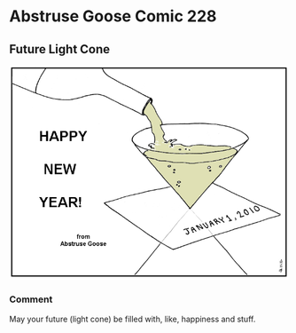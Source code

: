 # Abstruse Goose Comic 228
## Future Light Cone

![image](2010_light_cone.png)
### Comment
May your future (light cone) be filled with, like, happiness and stuff.
